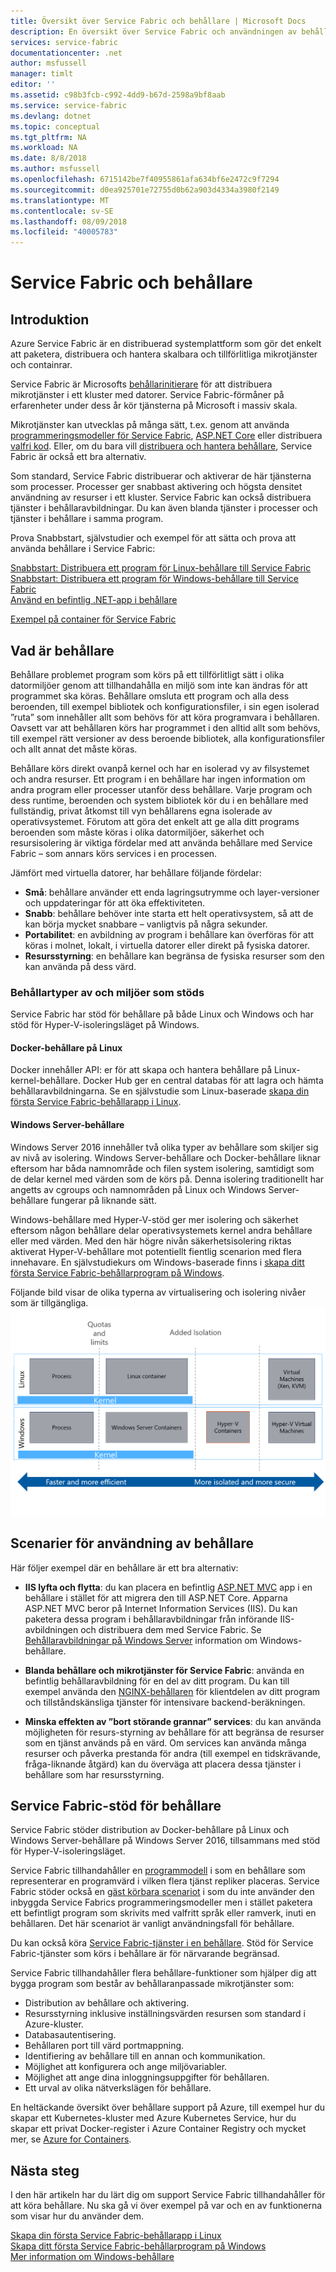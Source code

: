```yaml
---
title: Översikt över Service Fabric och behållare | Microsoft Docs
description: En översikt över Service Fabric och användningen av behållare för att distribuera mikrotjänstprogram. Den här artikeln innehåller en översikt över hur du kan använda behållare och de tillgängliga funktionerna i Service Fabric.
services: service-fabric
documentationcenter: .net
author: msfussell
manager: timlt
editor: ''
ms.assetid: c98b3fcb-c992-4dd9-b67d-2598a9bf8aab
ms.service: service-fabric
ms.devlang: dotnet
ms.topic: conceptual
ms.tgt_pltfrm: NA
ms.workload: NA
ms.date: 8/8/2018
ms.author: msfussell
ms.openlocfilehash: 6715142be7f40955861afa634bf6e2472c9f7294
ms.sourcegitcommit: d0ea925701e72755d0b62a903d4334a3980f2149
ms.translationtype: MT
ms.contentlocale: sv-SE
ms.lasthandoff: 08/09/2018
ms.locfileid: "40005783"
---
```

# <a name="service-fabric-and-containers"></a>Service Fabric och behållare

## <a name="introduction"></a>Introduktion

Azure Service Fabric är en distribuerad systemplattform som gör det enkelt att paketera, distribuera och hantera skalbara och tillförlitliga mikrotjänster och containrar.

Service Fabric är Microsofts [behållarinitierare](service-fabric-cluster-resource-manager-introduction.md) för att distribuera mikrotjänster i ett kluster med datorer. Service Fabric-förmåner på erfarenheter under dess år kör tjänsterna på Microsoft i massiv skala.

Mikrotjänster kan utvecklas på många sätt, t.ex. genom att använda [programmeringsmodeller för Service Fabric](service-fabric-choose-framework.md), [ASP.NET Core](service-fabric-reliable-services-communication-aspnetcore.md) eller distribuera [valfri kod](service-fabric-guest-executables-introduction.md). Eller, om du bara vill [distribuera och hantera behållare](service-fabric-containers-overview.md), Service Fabric är också ett bra alternativ.

Som standard, Service Fabric distribuerar och aktiverar de här tjänsterna som processer. Processer ger snabbast aktivering och högsta densitet användning av resurser i ett kluster. Service Fabric kan också distribuera tjänster i behållaravbildningar. Du kan även blanda tjänster i processer och tjänster i behållare i samma program.

Prova Snabbstart, självstudier och exempel för att sätta och prova att använda behållare i Service Fabric:  

[Snabbstart: Distribuera ett program för Linux-behållare till Service Fabric](service-fabric-quickstart-containers-linux.md)  
[Snabbstart: Distribuera ett program för Windows-behållare till Service Fabric](service-fabric-quickstart-containers.md)  
[Använd en befintlig .NET-app i behållare](service-fabric-host-app-in-a-container.md)  

  [Exempel på container för Service Fabric](https://azure.microsoft.com/resources/samples/service-fabric-containers/)  

## <a name="what-are-containers"></a>Vad är behållare

Behållare problemet program som körs på ett tillförlitligt sätt i olika datormiljöer genom att tillhandahålla en miljö som inte kan ändras för att programmet ska köras. Behållare omsluta ett program och alla dess beroenden, till exempel bibliotek och konfigurationsfiler, i sin egen isolerad ”ruta” som innehåller allt som behövs för att köra programvara i behållaren. Oavsett var att behållaren körs har programmet i den alltid allt som behövs, till exempel rätt versioner av dess beroende bibliotek, alla konfigurationsfiler och allt annat det måste köras.

Behållare körs direkt ovanpå kernel och har en isolerad vy av filsystemet och andra resurser. Ett program i en behållare har ingen information om andra program eller processer utanför dess behållare. Varje program och dess runtime, beroenden och system bibliotek kör du i en behållare med fullständig, privat åtkomst till vyn behållarens egna isolerade av operativsystemet. Förutom att göra det enkelt att ge alla ditt programs beroenden som måste köras i olika datormiljöer, säkerhet och resursisolering är viktiga fördelar med att använda behållare med Service Fabric – som annars körs services i en processen.

Jämfört med virtuella datorer, har behållare följande fördelar:

* **Små**: behållare använder ett enda lagringsutrymme och layer-versioner och uppdateringar för att öka effektiviteten.
* **Snabb**: behållare behöver inte starta ett helt operativsystem, så att de kan börja mycket snabbare – vanligtvis på några sekunder.
* **Portabilitet**: en avbildning av program i behållare kan överföras för att köras i molnet, lokalt, i virtuella datorer eller direkt på fysiska datorer.
* **Resursstyrning**: en behållare kan begränsa de fysiska resurser som den kan använda på dess värd.

### <a name="container-types-and-supported-environments"></a>Behållartyper av och miljöer som stöds

Service Fabric har stöd för behållare på både Linux och Windows och har stöd för Hyper-V-isoleringsläget på Windows.

#### <a name="docker-containers-on-linux"></a>Docker-behållare på Linux

Docker innehåller API: er för att skapa och hantera behållare på Linux-kernel-behållare. Docker Hub ger en central databas för att lagra och hämta behållaravbildningarna.
Se en självstudie som Linux-baserade [skapa din första Service Fabric-behållarapp i Linux](service-fabric-get-started-containers-linux.md).

#### <a name="windows-server-containers"></a>Windows Server-behållare

Windows Server 2016 innehåller två olika typer av behållare som skiljer sig av nivå av isolering. Windows Server-behållare och Docker-behållare liknar eftersom har båda namnområde och filen system isolering, samtidigt som de delar kernel med värden som de körs på. Denna isolering traditionellt har angetts av cgroups och namnområden på Linux och Windows Server-behållare fungerar på liknande sätt.

Windows-behållare med Hyper-V-stöd ger mer isolering och säkerhet eftersom någon behållare delar operativsystemets kernel andra behållare eller med värden. Med den här högre nivån säkerhetsisolering riktas aktiverat Hyper-V-behållare mot potentiellt fientlig scenarion med flera innehavare.
En självstudiekurs om Windows-baserade finns i [skapa ditt första Service Fabric-behållarprogram på Windows](service-fabric-get-started-containers.md).

Följande bild visar de olika typerna av virtualisering och isolering nivåer som är tillgängliga.
![Service Fabric-plattformen][Image1]

## <a name="scenarios-for-using-containers"></a>Scenarier för användning av behållare

Här följer exempel där en behållare är ett bra alternativ:

* **IIS lyfta och flytta**: du kan placera en befintlig [ASP.NET MVC](https://www.asp.net/mvc) app i en behållare i stället för att migrera den till ASP.NET Core. Apparna ASP.NET MVC beror på Internet Information Services (IIS). Du kan paketera dessa program i behållaravbildningar från införande IIS-avbildningen och distribuera dem med Service Fabric. Se [Behållaravbildningar på Windows Server](https://docs.microsoft.com/virtualization/windowscontainers/quick-start/quick-start-windows-server) information om Windows-behållare.

* **Blanda behållare och mikrotjänster för Service Fabric**: använda en befintlig behållaravbildning för en del av ditt program. Du kan till exempel använda den [NGINX-behållaren](https://hub.docker.com/_/nginx/) för klientdelen av ditt program och tillståndskänsliga tjänster för intensivare backend-beräkningen.

* **Minska effekten av ”bort störande grannar” services**: du kan använda möjligheten för resurs-styrning av behållare för att begränsa de resurser som en tjänst används på en värd. Om services kan använda många resurser och påverka prestanda för andra (till exempel en tidskrävande, fråga-liknande åtgärd) kan du överväga att placera dessa tjänster i behållare som har resursstyrning.

## <a name="service-fabric-support-for-containers"></a>Service Fabric-stöd för behållare

Service Fabric stöder distribution av Docker-behållare på Linux och Windows Server-behållare på Windows Server 2016, tillsammans med stöd för Hyper-V-isoleringsläget. 

Service Fabric tillhandahåller en [programmodell](service-fabric-application-model.md) i som en behållare som representerar en programvärd i vilken flera tjänst repliker placeras. Service Fabric stöder också en [gäst körbara scenariot](service-fabric-guest-executables-introduction.md) i som du inte använder den inbyggda Service Fabrics programmeringsmodeller men i stället paketera ett befintligt program som skrivits med valfritt språk eller ramverk, inuti en behållaren. Det här scenariot är vanligt användningsfall för behållare.

Du kan också köra [Service Fabric-tjänster i en behållare](service-fabric-services-inside-containers.md). Stöd för Service Fabric-tjänster som körs i behållare är för närvarande begränsad.

Service Fabric tillhandahåller flera behållare-funktioner som hjälper dig att bygga program som består av behållaranpassade mikrotjänster som:

* Distribution av behållare och aktivering.
* Resursstyrning inklusive inställningsvärden resursen som standard i Azure-kluster.
* Databasautentisering.
* Behållaren port till värd portmappning.
* Identifiering av behållare till en annan och kommunikation.
* Möjlighet att konfigurera och ange miljövariabler.
* Möjlighet att ange dina inloggningsuppgifter för behållaren.
* Ett urval av olika nätverkslägen för behållare.

En heltäckande översikt över behållare support på Azure, till exempel hur du skapar ett Kubernetes-kluster med Azure Kubernetes Service, hur du skapar ett privat Docker-register i Azure Container Registry och mycket mer, se [Azure for Containers](https://docs.microsoft.com/azure/containers/).

## <a name="next-steps"></a>Nästa steg

I den här artikeln har du lärt dig om support Service Fabric tillhandahåller för att köra behållare. Nu ska gå vi över exempel på var och en av funktionerna som visar hur du använder dem.

[Skapa din första Service Fabric-behållarapp i Linux](service-fabric-get-started-containers-linux.md)  
[Skapa ditt första Service Fabric-behållarprogram på Windows](service-fabric-get-started-containers.md)  
[Mer information om Windows-behållare](https://docs.microsoft.com/virtualization/windowscontainers/about/)

[Image1]: media/service-fabric-containers/Service-Fabric-Types-of-Isolation.png
